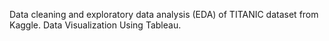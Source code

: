 Data cleaning and exploratory data analysis (EDA) of TITANIC dataset from Kaggle.
Data Visualization Using Tableau.
